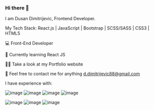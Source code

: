 ### Hi there 👋


I am Dusan Dimitrijevic, Frontend Developer.
 
My Tech Stack: React.js | JavaScript | Bootstrap | SCSS/SASS | CSS3 | HTML5

💻 Front-End Developer

🌱 Currently learning React JS

👨‍💻 Take a look at my Portfolio website

💬 Feel free to contact me for anything d.dimitrijevic88@gmail.com

I have experience with:

![image](https://user-images.githubusercontent.com/11027497/217341788-be41ae94-1d00-4c40-b84b-0939e2229223.png)
![image](https://user-images.githubusercontent.com/11027497/217341995-20aa2e74-142d-40e7-9612-87821f27c7be.png)
![image](https://user-images.githubusercontent.com/11027497/217342147-006d607d-c5e8-4f1a-9bb1-89ad7ee3ad10.png)
![image](https://user-images.githubusercontent.com/11027497/217342162-e424a417-785d-4b8c-9a6e-642e8081bd10.png)

![image](https://user-images.githubusercontent.com/11027497/217342192-6c8e58a6-3f40-406f-8a0e-a9d1c6a4f042.png)
![image](https://user-images.githubusercontent.com/11027497/217342211-f854f475-0df4-474c-a1e4-cea773219fb9.png)
![image](https://user-images.githubusercontent.com/11027497/217342234-9117bff0-b1bb-410d-97bd-96511c99bf5c.png)
